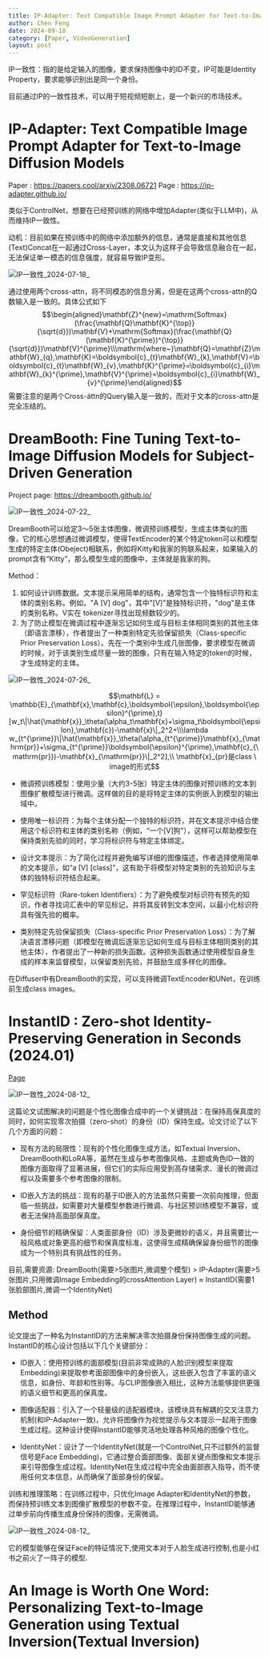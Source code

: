 ```yaml
---
title: IP-Adapter: Text Compatible Image Prompt Adapter for Text-to-Image Diffusion Models
author: Chen Feng
date: 2024-09-18
category: [Paper, VideoGeneration]
layout: post
---
```





IP一致性：指的是给定输入的图像，要求保持图像中的ID不变，IP可能是Identity Property，要求能够识别出是同一个身份。

目前通过IP的一致性技术，可以用于短视频短剧上，是一个新兴的市场技术。

# IP-Adapter: Text Compatible Image Prompt Adapter for Text-to-Image Diffusion Models

Paper : https://papers.cool/arxiv/2308.06721
Page : https://ip-adapter.github.io/

类似于ControlNet，想要在已经预训练的网络中增加Adapter(类似于LLM中)，从而维持IP一致性。

动机：目前如果在预训练中的网络中添加额外的信息，通常是直接和其他信息(Text)Concat在一起通过Cross-Layer，本文认为这样子会导致信息融合在一起，无法保证单一模态的信息强度，就容易导致IP变形。

![IP一致性_2024-07-18_](https://s2.loli.net/2024/07/18/Mxb9zRu2DgVY7Os.png)

通过使用两个cross-attn，将不同模态的信息分离，但是在这两个cross-attn的Q数输入是一致的。具体公式如下
$$\begin{aligned}\mathbf{Z}^{new}=\mathrm{Softmax}(\frac{\mathbf{Q}\mathbf{K}^{\top}}{\sqrt{d}})\mathbf{V}+\mathrm{Softmax}(\frac{\mathbf{Q}(\mathbf{K}^{\prime})^{\top}}{\sqrt{d}})\mathbf{V}^{\prime}\\\mathrm{where~}\mathbf{Q}=\mathbf{Z}\mathbf{W}_{q},\mathbf{K}=\boldsymbol{c}_{t}\mathbf{W}_{k},\mathbf{V}=\boldsymbol{c}_{t}\mathbf{W}_{v},\mathbf{K}^{\prime}=\boldsymbol{c}_{i}\mathbf{W}_{k}^{\prime},\mathbf{V}^{\prime}=\boldsymbol{c}_{i}\mathbf{W}_{v}^{\prime}\end{aligned}$$
需要注意的是两个Cross-áttn的Query输入是一致的，而对于文本的cross-attn是完全冻结的。

# DreamBooth: Fine Tuning Text-to-Image Diffusion Models for Subject-Driven Generation

Project page: https://dreambooth.github.io/

![IP一致性_2024-07-22_](https://s2.loli.net/2024/07/22/Pr1BGqQf8KdTJXw.png)

DreamBooth可以给定3～5张主体图像，微调预训练模型，生成主体类似的图像，它的核心思想通过微调模型，使得TextEncoder的某个特定token可以和模型生成的特定主体(Obeject)相联系，例如将Kitty和我家的狗联系起来，如果输入的prompt含有“Kitty”，那么模型生成的图像中，主体就是我家的狗。

Method：
1. 如何设计训练数据。文本提示采用简单的结构，通常包含一个独特标识符和主体的类别名称。例如，"A [V] dog"，其中"[V]"是独特标识符，"dog"是主体的类别名称。V实在 tokenizer寻找出现频数较少的。
2. 为了防止模型在微调过程中逐渐忘记如何生成与目标主体相同类别的其他主体（即语言漂移），作者提出了一种类别特定先验保留损失（Class-specific Prior Preservation Loss）。先在一个类别中生成几张图像，要求模型在微调的时候，对于该类别生成尽量一致的图像，只有在输入特定的token的时候，才生成特定的主体。

![IP一致性_2024-07-26_](https://s2.loli.net/2024/07/26/L9PxfrA8eu3vkMY.png)

$$\mathbf{L} = \mathbb{E}_{\mathbf{x},\mathbf{c},\boldsymbol{\epsilon},\boldsymbol{\epsilon}^{\prime},t}[w_t\|\hat{\mathbf{x}}_\theta(\alpha_t\mathbf{x}+\sigma_t\boldsymbol{\epsilon},\mathbf{c})-\mathbf{x}\|_2^2+\\\lambda w_{t^{\prime}}\|\hat{\mathbf{x}}_\theta(\alpha_{t^{\prime}}\mathbf{x}_{\mathrm{pr}}+\sigma_{t^{\prime}}\boldsymbol{\epsilon}^{\prime},\mathbf{c}_{\mathrm{pr}})-\mathbf{x}_{\mathrm{pr}}\|_2^2],\\ \mathbf{x}_{pr}是class \ image的形式$$


- 微调预训练模型：使用少量（大约3-5张）特定主体的图像对预训练的文本到图像扩散模型进行微调。这样做的目的是将特定主体的实例嵌入到模型的输出域中。

- 使用唯一标识符：为每个主体分配一个独特的标识符，并在文本提示中结合使用这个标识符和主体的类别名称（例如，“一个[V]狗”），这样可以帮助模型在保持类别先验的同时，学习将标识符与特定主体绑定。

- 设计文本提示：为了简化过程并避免编写详细的图像描述，作者选择使用简单的文本提示，如“a [V] [class]”，这有助于将模型对特定类别的先验知识与主体的独特标识符结合起来。

- 罕见标识符（Rare-token Identifiers）：为了避免模型对标识符有预先的知识，作者寻找词汇表中的罕见标记，并将其反转到文本空间，以最小化标识符具有强先验的概率。

- 类别特定先验保留损失（Class-specific Prior Preservation Loss）：为了解决语言漂移问题（即模型在微调后逐渐忘记如何生成与目标主体相同类别的其他主体），作者提出了一种新的损失函数。这种损失函数通过使用模型自身生成的样本来监督模型，以保留类别先验，并鼓励生成多样化的图像。

在Diffuser中有DreamBooth的实现，可以支持微调TextEncoder和UNet，在训练前生成class images。

# InstantID : Zero-shot Identity-Preserving Generation in Seconds (2024.01)

[Page](https://instantid.github.io/)

![IP一致性_2024-08-12_](https://s2.loli.net/2024/08/12/ryfb2DpVJizUjnq.png)

这篇论文试图解决的问题是个性化图像合成中的一个关键挑战：在保持高保真度的同时，如何实现零次拍摄（zero-shot）的身份（ID）保持生成。论文讨论了以下几个方面的问题：

- 现有方法的局限性：现有的个性化图像生成方法，如Textual Inversion、DreamBooth和LoRA等，虽然在生成与参考图像风格、主题或角色ID一致的图像方面取得了显著进展，但它们的实际应用受到高存储需求、漫长的微调过程以及需要多个参考图像的限制。

- ID嵌入方法的挑战：现有的基于ID嵌入的方法虽然只需要一次前向推理，但面临一些挑战，如需要对大量模型参数进行微调、与社区预训练模型不兼容，或者无法保持高面部保真度。

- 身份细节的精确保留：人类面部身份（ID）涉及更微妙的语义，并且需要比一般风格或对象更高的细节和保真度标准，这使得生成精确保留身份细节的图像成为一个特别具有挑战性的任务。

目前,需要资源:
 DreamBooth(需要>5张图片,微调整个模型) > IP-Adapter(需要>5张图片,只用微调Image Embedding的crossAttention Layer) $\approx$ InstantID(需要1张脸部图片,微调一个IdentityNet)

## Method
论文提出了一种名为InstantID的方法来解决零次拍摄身份保持图像生成的问题。InstantID的核心设计包括以下几个关键部分：

- ID嵌入：使用预训练的面部模型(目前非常成熟的人脸识别模型来提取Embedding)来提取参考面部图像中的身份嵌入，这些嵌入包含了丰富的语义信息，如身份、年龄和性别等。与CLIP图像嵌入相比，这种方法能够提供更强的语义细节和更高的保真度。

- 图像适配器：引入了一个轻量级的适配器模块，该模块具有解耦的交叉注意力机制(和IP-Adapter一致)，允许将图像作为视觉提示与文本提示一起用于图像生成过程。这种设计使得InstantID能够灵活地处理各种风格的图像个性化。

- IdentityNet：设计了一个IdentityNet(就是一个ControlNet,只不过额外的监督信号是Face Embedding)，它通过整合面部图像、面部关键点图像和文本提示来引导图像生成过程。IdentityNet在生成过程中完全由面部嵌入指导，而不使用任何文本信息，从而确保了面部身份的保留。

训练和推理策略：在训练过程中，只优化Image Adapter和IdentityNet的参数，而保持预训练文本到图像扩散模型的参数不变。在推理过程中，InstantID能够通过单步前向传播生成身份保持的图像，无需微调。

![IP一致性_2024-08-12_](https://s2.loli.net/2024/08/12/C36A8rwLTgsW5cV.png)

它的模型能够在保证Face的特征情况下,使用文本对于人脸生成进行控制,也是小红书之前火了一阵子的模型.

# An Image is Worth One Word: Personalizing Text-to-Image Generation using Textual Inversion(Textual Inversion)


